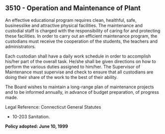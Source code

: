 ## 3510 - Operation and Maintenance of Plant

An effective educational program requires clean, healthful, safe, businesslike and attractive physical facilities.  The maintenance and custodial staff is charged with the responsibility of caring for and protecting these facilities.  In order to carry out an efficient maintenance program, the custodians must receive the cooperation of the students, the teachers and administrators.

Each custodian shall have a daily work schedule in order to accomplish his/her part of the overall task. He/she shall be given directions on how to perform the various duties assigned to him/her. The Supervisor of Maintenance must supervise and check to ensure that all custodians are doing their share of the work to the best of their ability.

The Board wishes to maintain a long-range plan of maintenance projects and to be informed annually, in advance of budget preparation, of progress made.

Legal Reference:  Connecticut General Statutes

* 10-203 Sanitation.

**Policy adopted:  June 10, 1999**

